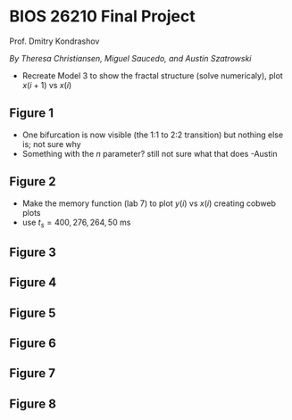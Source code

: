 # BIOS 26210 Final Project
Prof. Dmitry Kondrashov

*By Theresa Christiansen, Miguel Saucedo, and Austin Szatrowski*


* Recreate Model 3 to show the fractal structure (solve numericaly), plot $x(i+1)$ vs $x(i)$

## Figure 1
* One bifurcation is now visible (the 1:1 to 2:2 transition) but nothing else is; not sure why
* Something with the $n$ parameter? still not sure what that does -Austin
## Figure 2
* Make the memory function (lab 7) to plot $y(i)$ vs $x(i)$ creating cobweb plots
* use $t_s = 400, 276, 264, 50$ ms
## Figure 3
## Figure 4
## Figure 5
## Figure 6
## Figure 7
## Figure 8